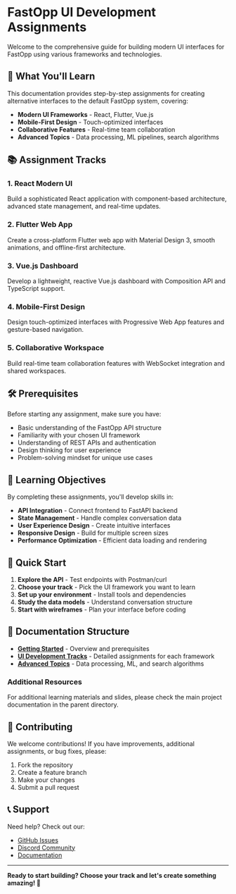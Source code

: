 # FastOpp UI Development Assignments

Welcome to the comprehensive guide for building modern UI interfaces for FastOpp using various frameworks and technologies.

## 🚀 What You'll Learn

This documentation provides step-by-step assignments for creating alternative interfaces to the default FastOpp system, covering:

- **Modern UI Frameworks** - React, Flutter, Vue.js
- **Mobile-First Design** - Touch-optimized interfaces
- **Collaborative Features** - Real-time team collaboration
- **Advanced Topics** - Data processing, ML pipelines, search algorithms

## 📚 Assignment Tracks

### 1. React Modern UI
Build a sophisticated React application with component-based architecture, advanced state management, and real-time updates.

### 2. Flutter Web App
Create a cross-platform Flutter web app with Material Design 3, smooth animations, and offline-first architecture.

### 3. Vue.js Dashboard
Develop a lightweight, reactive Vue.js dashboard with Composition API and TypeScript support.

### 4. Mobile-First Design
Design touch-optimized interfaces with Progressive Web App features and gesture-based navigation.

### 5. Collaborative Workspace
Build real-time team collaboration features with WebSocket integration and shared workspaces.

## 🛠️ Prerequisites

Before starting any assignment, make sure you have:

- Basic understanding of the FastOpp API structure
- Familiarity with your chosen UI framework
- Understanding of REST APIs and authentication
- Design thinking for user experience
- Problem-solving mindset for unique use cases

## 🎯 Learning Objectives

By completing these assignments, you'll develop skills in:

- **API Integration** - Connect frontend to FastAPI backend
- **State Management** - Handle complex conversation data
- **User Experience Design** - Create intuitive interfaces
- **Responsive Design** - Build for multiple screen sizes
- **Performance Optimization** - Efficient data loading and rendering

## 🚀 Quick Start

1. **Explore the API** - Test endpoints with Postman/curl
2. **Choose your track** - Pick the UI framework you want to learn
3. **Set up your environment** - Install tools and dependencies
4. **Study the data models** - Understand conversation structure
5. **Start with wireframes** - Plan your interface before coding

## 📖 Documentation Structure

- **[Getting Started](01_ui_development_overview.md)** - Overview and prerequisites
- **[UI Development Tracks](02_react_modern_ui.md)** - Detailed assignments for each framework
- **[Advanced Topics](07_data_processing_overview.md)** - Data processing, ML, and search algorithms

### Additional Resources

For additional learning materials and slides, please check the main project documentation in the parent directory.

## 🤝 Contributing

We welcome contributions! If you have improvements, additional assignments, or bug fixes, please:

1. Fork the repository
2. Create a feature branch
3. Make your changes
4. Submit a pull request

## 📞 Support

Need help? Check out our:

- [GitHub Issues](https://github.com/fastopp/ui-assignments/issues)
- [Discord Community](https://discord.gg/fastopp)
- [Documentation](https://docs.fastopp.com)

---

**Ready to start building? Choose your track and let's create something amazing! 🚀**
